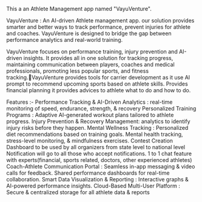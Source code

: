 This a an Athlete Management app named "VayuVenture".


VayuVenture : An AI-driven Athlete management app. our solution provides smarter and better ways to track performance, prevent injuries for athlete and coaches. VayuVenture is designed to bridge the gap between performance analytics and real-world training. 

VayuVenture focuses on performance training, injury prevention and AI-driven insights. It provides all in one solution for tracking progress, maintaining communication between players, coaches and medical professionals, promoting less popular sports, and fitness tracking.VayuVenture provides tools for carrier development as it use AI prompt to recommend upcoming sports based on athlete skills. Provides financial planning it provides advices to athlete what to do and how to do.

Features :-
Performance Tracking & AI-Driven Analytics : real-time monitoring of speed, endurance, strength, & recovery 
Personalized Training Programs : Adaptive AI-generated workout plans tailored to athlete progress.
Injury Prevention & Recovery Management: analytics to identify injury risks before they happen.
Mental Wellness Tracking : Personalized diet recommendations based on training goals. Mental health tracking, stress-level monitoring, & mindfulness exercises.
Contest Creation Dashboard to be used by all organizers from state level to national level
Notification will go to all those who accept notifications.
1 to 1 chat feature with experts(financial, sports related, doctors, other experienced athletes)
Coach-Athlete Communication Portal : Seamless in-app messaging & video calls for feedback. Shared performance dashboards for real-time collaboration. 
Smart Data Visualization & Reporting : Interactive graphs & AI-powered performance insights.
Cloud-Based Multi-User Platform : Secure & centralized storage for all athlete data & reports



